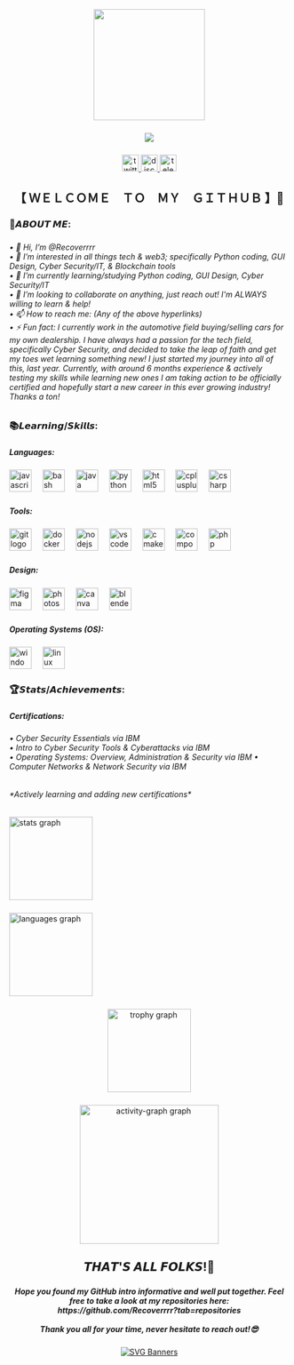 <div align="center">
  <img height="200" src="https://avatars.githubusercontent.com/u/185311513?v=4"  />
</div>

###

<div align="center">
  <img src="https://visitor-badge.laobi.icu/badge?page_id=Recoverrrr.Recoverrrr&"  />
</div>

###

<div align="center">
  <a href="https://x.com/Recoverrr" target="_blank">
    <img src="https://img.shields.io/static/v1?message=Twitter&logo=twitter&label=&color=1DA1F2&logoColor=white&labelColor=&style=for-the-badge" height="30" alt="twitter logo"  />
  </a>
  <a href="https://discordapp.com/users/recoverr.eth" target="_blank">
    <img src="https://img.shields.io/static/v1?message=Discord&logo=discord&label=&color=7289DA&logoColor=white&labelColor=&style=for-the-badge" height="30" alt="discord logo"  />
  </a>
  <a href="https://t.me/Recoverrr" target="_blank">
    <img src="https://img.shields.io/static/v1?message=Telegram&logo=telegram&label=&color=2CA5E0&logoColor=white&labelColor=&style=for-the-badge" height="30" alt="telegram logo"  />
  </a>
</div>

###

<h2 align="center">【﻿ ＷＥＬＣＯＭＥ　ＴＯ　ＭＹ　ＧＩＴＨＵＢ 】👋</h2>

###

<h3 align="left">📒𝘼𝘽𝙊𝙐𝙏 𝙈𝙀:</h3>

###

<h6 align="left">
• 👋 Hi, I’m @Recoverrrr<br>
• 👀 I’m interested in all things tech & web3; specifically Python coding, GUI Design, Cyber Security/IT, & Blockchain tools<br>
• 🌱 I’m currently learning/studying Python coding, GUI Design, Cyber Security/IT<br>
• 💞️ I’m looking to collaborate on anything, just reach out! I'm ALWAYS willing to learn & help!<br>
• 📫 How to reach me: (Any of the above hyperlinks)<br>
• ⚡ Fun fact: I currently work in the automotive field buying/selling cars for my own dealership. I have always had a passion for the tech field, specifically Cyber Security, and decided to take the leap of faith and get my toes wet learning something new! I just started my journey into all of this, last year. Currently, with around 6 months experience & actively testing my skills while learning new ones I am taking action to be officially certified and hopefully start a new career in this ever growing industry! Thanks a ton!
</h6>

###

<h3 align="left">📚𝙇𝙚𝙖𝙧𝙣𝙞𝙣𝙜/𝙎𝙠𝙞𝙡𝙡𝙨:</h3>

###

<h5 align="left">Languages:</h5>

###

<div align="left">
  <img src="https://skillicons.dev/icons?i=js" height="40" alt="javascript logo"  />
  <img width="12" />
  <img src="https://cdn.jsdelivr.net/gh/devicons/devicon/icons/bash/bash-original.svg" height="40" alt="bash logo"  />
  <img width="12" />
  <img src="https://cdn.jsdelivr.net/gh/devicons/devicon/icons/java/java-original.svg" height="40" alt="java logo"  />
  <img width="12" />
  <img src="https://cdn.jsdelivr.net/gh/devicons/devicon/icons/python/python-original.svg" height="40" alt="python logo"  />
  <img width="12" />
  <img src="https://cdn.jsdelivr.net/gh/devicons/devicon/icons/html5/html5-original.svg" height="40" alt="html5 logo"  />
  <img width="12" />
  <img src="https://cdn.jsdelivr.net/gh/devicons/devicon/icons/cplusplus/cplusplus-original.svg" height="40" alt="cplusplus logo"  />
  <img width="12" />
  <img src="https://cdn.jsdelivr.net/gh/devicons/devicon/icons/csharp/csharp-original.svg" height="40" alt="csharp logo"  />
</div>

###

<h5 align="left">Tools:</h5>

###

<div align="left">
  <img src="https://cdn.jsdelivr.net/gh/devicons/devicon/icons/git/git-original.svg" height="40" alt="git logo"  />
  <img width="12" />
  <img src="https://cdn.jsdelivr.net/gh/devicons/devicon/icons/docker/docker-original.svg" height="40" alt="docker logo"  />
  <img width="12" />
  <img src="https://cdn.jsdelivr.net/gh/devicons/devicon/icons/nodejs/nodejs-original.svg" height="40" alt="nodejs logo"  />
  <img width="12" />
  <img src="https://cdn.jsdelivr.net/gh/devicons/devicon/icons/vscode/vscode-original.svg" height="40" alt="vscode logo"  />
  <img width="12" />
  <img src="https://cdn.jsdelivr.net/gh/devicons/devicon/icons/cmake/cmake-original.svg" height="40" alt="cmake logo"  />
  <img width="12" />
  <img src="https://cdn.jsdelivr.net/gh/devicons/devicon/icons/composer/composer-original.svg" height="40" alt="composer logo"  />
  <img width="12" />
  <img src="https://cdn.jsdelivr.net/gh/devicons/devicon/icons/php/php-original.svg" height="40" alt="php logo"  />
</div>

###

<h5 align="left">Design:</h5>

###

<div align="left">
  <img src="https://cdn.jsdelivr.net/gh/devicons/devicon/icons/figma/figma-original.svg" height="40" alt="figma logo"  />
  <img width="12" />
  <img src="https://cdn.jsdelivr.net/gh/devicons/devicon/icons/photoshop/photoshop-plain.svg" height="40" alt="photoshop logo"  />
  <img width="12" />
  <img src="https://cdn.jsdelivr.net/gh/devicons/devicon/icons/canva/canva-original.svg" height="40" alt="canva logo"  />
  <img width="12" />
  <img src="https://cdn.jsdelivr.net/gh/devicons/devicon/icons/blender/blender-original.svg" height="40" alt="blender logo"  />
</div>

###

<h5 align="left">Operating Systems (OS):</h5>

###

<div align="left">
  <img src="https://cdn.jsdelivr.net/gh/devicons/devicon/icons/windows8/windows8-original.svg" height="40" alt="windows8 logo"  />
  <img width="12" />
  <img src="https://cdn.jsdelivr.net/gh/devicons/devicon/icons/linux/linux-original.svg" height="40" alt="linux logo"  />
</div>

###

<h3 align="left">🏆𝙎𝙩𝙖𝙩𝙨/𝘼𝙘𝙝𝙞𝙚𝙫𝙚𝙢𝙚𝙣𝙩𝙨:</h3>

###

<h5 align="left">Certifications:</h5>

###

<h6 align="left">
• Cyber Security Essentials via IBM<br>
•  Intro to Cyber Security Tools & Cyberattacks via IBM<br>
• Operating Systems: Overview, Administration & Security via IBM
• Computer Networks & Network Security via IBM<br>

 ###


<h6 align="left"> 
*Actively learning and adding new certifications*
</h6>

###

<div align="left">
  <img src="https://github-readme-stats.vercel.app/api?username=Recoverrrr&hide_title=false&hide_rank=false&show_icons=true&include_all_commits=true&count_private=true&disable_animations=false&theme=dark&locale=en&hide_border=false&order=1" height="150" alt="stats graph"  />
</div>

###

<div align="left">
  <img src="https://github-readme-stats.vercel.app/api/top-langs?username=Recoverrrr&locale=en&hide_title=false&layout=compact&card_width=320&langs_count=5&theme=dark&hide_border=false&order=2" height="150" alt="languages graph"  />
</div>

###

<div align="center">
  <img src="https://github-profile-trophy.vercel.app?username=Recoverrrr&theme=onedark&column=-1&row=1&margin-w=8&margin-h=8&no-bg=true&no-frame=false&order=4" height="150" alt="trophy graph"  />
</div>

###

<div align="center">
  <img src="https://github-readme-activity-graph.vercel.app/graph?username=Recoverrrr&radius=16&theme=github-dark&area=true&order=5&line=22790f&point=3cf014" height="250" alt="activity-graph graph"  />
</div>

###

<h2 align="center">𝙏𝙃𝘼𝙏'𝙎 𝘼𝙇𝙇 𝙁𝙊𝙇𝙆𝙎!👋</h2>

###

<h5 align="center">
Hope you found my GitHub intro informative and well put together. Feel free to take a look at my repositories here: https://github.com/Recoverrrr?tab=repositories<br><br>
Thank you all for your time, never hesitate to reach out!😎
</h5>

###

<div align="center">
  <a href="https://github.com/Akshay090/svg-banners">
    <img src="https://svg-banners.vercel.app/api?type=origin&text1=THANKS%20FOR%20STOPPING%20BY%20🙏&width=800&height=225" alt="SVG Banners" />
  </a>
</div>
